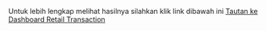 Untuk lebih lengkap melihat hasilnya silahkan klik link dibawah ini
[Tautan ke Dashboard Retail Transaction](https://lookerstudio.google.com/reporting/0f24f1d9-9ac6-48a6-9398-71f685459963)

